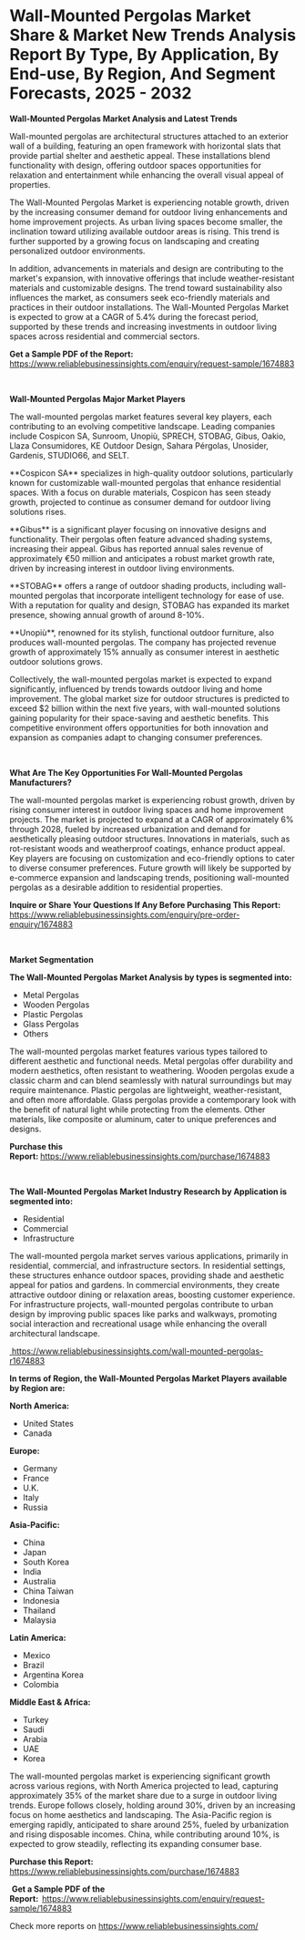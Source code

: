 <p><h1>Wall-Mounted Pergolas Market Share & Market New Trends Analysis Report By Type, By Application, By End-use, By Region, And Segment Forecasts, 2025 - 2032</h1></p><p><strong>Wall-Mounted Pergolas Market Analysis and Latest Trends</strong></p>
<p><p>Wall-mounted pergolas are architectural structures attached to an exterior wall of a building, featuring an open framework with horizontal slats that provide partial shelter and aesthetic appeal. These installations blend functionality with design, offering outdoor spaces opportunities for relaxation and entertainment while enhancing the overall visual appeal of properties.</p><p>The Wall-Mounted Pergolas Market is experiencing notable growth, driven by the increasing consumer demand for outdoor living enhancements and home improvement projects. As urban living spaces become smaller, the inclination toward utilizing available outdoor areas is rising. This trend is further supported by a growing focus on landscaping and creating personalized outdoor environments.</p><p>In addition, advancements in materials and design are contributing to the market's expansion, with innovative offerings that include weather-resistant materials and customizable designs. The trend toward sustainability also influences the market, as consumers seek eco-friendly materials and practices in their outdoor installations. The Wall-Mounted Pergolas Market is expected to grow at a CAGR of 5.4% during the forecast period, supported by these trends and increasing investments in outdoor living spaces across residential and commercial sectors.</p></p>
<p><strong>Get a Sample PDF of the Report:&nbsp;</strong> <a href="https://www.reliablebusinessinsights.com/enquiry/request-sample/1674883?utm_campaign=3350&utm_medium=2&utm_source=Github&utm_content=ia&utm_term=25032025&utm_id=wall-mounted-pergolas">https://www.reliablebusinessinsights.com/enquiry/request-sample/1674883</a></p>
<p>&nbsp;</p>
<p><strong>Wall-Mounted Pergolas Major Market Players</strong></p>
<p><p>The wall-mounted pergolas market features several key players, each contributing to an evolving competitive landscape. Leading companies include Cospicon SA, Sunroom, Unopiù, SPRECH, STOBAG, Gibus, Oakio, Llaza Consumidores, KE Outdoor Design, Sahara Pérgolas, Unosider, Gardenis, STUDIO66, and SELT.</p><p>**Cospicon SA** specializes in high-quality outdoor solutions, particularly known for customizable wall-mounted pergolas that enhance residential spaces. With a focus on durable materials, Cospicon has seen steady growth, projected to continue as consumer demand for outdoor living solutions rises.</p><p>**Gibus** is a significant player focusing on innovative designs and functionality. Their pergolas often feature advanced shading systems, increasing their appeal. Gibus has reported annual sales revenue of approximately €50 million and anticipates a robust market growth rate, driven by increasing interest in outdoor living environments.</p><p>**STOBAG** offers a range of outdoor shading products, including wall-mounted pergolas that incorporate intelligent technology for ease of use. With a reputation for quality and design, STOBAG has expanded its market presence, showing annual growth of around 8-10%. </p><p>**Unopiù**, renowned for its stylish, functional outdoor furniture, also produces wall-mounted pergolas. The company has projected revenue growth of approximately 15% annually as consumer interest in aesthetic outdoor solutions grows.</p><p>Collectively, the wall-mounted pergolas market is expected to expand significantly, influenced by trends towards outdoor living and home improvement. The global market size for outdoor structures is predicted to exceed $2 billion within the next five years, with wall-mounted solutions gaining popularity for their space-saving and aesthetic benefits. This competitive environment offers opportunities for both innovation and expansion as companies adapt to changing consumer preferences.</p></p>
<p>&nbsp;</p>
<p><strong>What Are The Key Opportunities For Wall-Mounted Pergolas Manufacturers?</strong></p>
<p><p>The wall-mounted pergolas market is experiencing robust growth, driven by rising consumer interest in outdoor living spaces and home improvement projects. The market is projected to expand at a CAGR of approximately 6% through 2028, fueled by increased urbanization and demand for aesthetically pleasing outdoor structures. Innovations in materials, such as rot-resistant woods and weatherproof coatings, enhance product appeal. Key players are focusing on customization and eco-friendly options to cater to diverse consumer preferences. Future growth will likely be supported by e-commerce expansion and landscaping trends, positioning wall-mounted pergolas as a desirable addition to residential properties.</p></p>
<p><strong>Inquire or Share Your Questions If Any Before Purchasing This Report:</strong> <a href="https://www.reliablebusinessinsights.com/enquiry/pre-order-enquiry/1674883?utm_campaign=3350&utm_medium=2&utm_source=Github&utm_content=ia&utm_term=25032025&utm_id=wall-mounted-pergolas">https://www.reliablebusinessinsights.com/enquiry/pre-order-enquiry/1674883</a></p>
<p>&nbsp;</p>
<p><strong>Market Segmentation</strong></p>
<p><strong>The Wall-Mounted Pergolas Market Analysis by types is segmented into:</strong></p>
<p><ul><li>Metal Pergolas</li><li>Wooden Pergolas</li><li>Plastic Pergolas</li><li>Glass Pergolas</li><li>Others</li></ul></p>
<p><p>The wall-mounted pergolas market features various types tailored to different aesthetic and functional needs. Metal pergolas offer durability and modern aesthetics, often resistant to weathering. Wooden pergolas exude a classic charm and can blend seamlessly with natural surroundings but may require maintenance. Plastic pergolas are lightweight, weather-resistant, and often more affordable. Glass pergolas provide a contemporary look with the benefit of natural light while protecting from the elements. Other materials, like composite or aluminum, cater to unique preferences and designs.</p></p>
<p><strong>Purchase this Report:&nbsp;</strong><a href="https://www.reliablebusinessinsights.com/purchase/1674883?utm_campaign=3350&utm_medium=2&utm_source=Github&utm_content=ia&utm_term=25032025&utm_id=wall-mounted-pergolas">https://www.reliablebusinessinsights.com/purchase/1674883</a></p>
<p>&nbsp;</p>
<p><strong>The Wall-Mounted Pergolas Market Industry Research by Application is segmented into:</strong></p>
<p><ul><li>Residential</li><li>Commercial</li><li>Infrastructure</li></ul></p>
<p><p>The wall-mounted pergola market serves various applications, primarily in residential, commercial, and infrastructure sectors. In residential settings, these structures enhance outdoor spaces, providing shade and aesthetic appeal for patios and gardens. In commercial environments, they create attractive outdoor dining or relaxation areas, boosting customer experience. For infrastructure projects, wall-mounted pergolas contribute to urban design by improving public spaces like parks and walkways, promoting social interaction and recreational usage while enhancing the overall architectural landscape.</p></p>
<p><a href="https://www.reliablebusinessinsights.com/wall-mounted-pergolas-r1674883?utm_campaign=3350&utm_medium=2&utm_source=Github&utm_content=ia&utm_term=25032025&utm_id=wall-mounted-pergolas">&nbsp;https://www.reliablebusinessinsights.com/wall-mounted-pergolas-r1674883</a></p>
<p><strong>In terms of Region, the Wall-Mounted Pergolas Market Players available by Region are:</strong></p>
<p>
    <p> <strong> North America: </strong>
        <ul>
            <li>United States</li>
            <li>Canada</li>
        </ul>
        </p> 
    <p> <strong> Europe: </strong>
        <ul>
            <li>Germany</li>
            <li>France</li>
            <li>U.K.</li>
            <li>Italy</li>
            <li>Russia</li>
        </ul>
        </p> 
    <p> <strong> Asia-Pacific: </strong>
        <ul>
            <li>China</li>
            <li>Japan</li>
            <li>South Korea</li>
            <li>India</li>
            <li>Australia</li>
            <li>China Taiwan</li>
            <li>Indonesia</li>
            <li>Thailand</li>
            <li>Malaysia</li>
        </ul>
        </p> 
    <p> <strong> Latin America: </strong>
        <ul>
            <li>Mexico</li>
            <li>Brazil</li>
            <li>Argentina Korea</li>
            <li>Colombia</li>
        </ul>
        </p> 
    <p> <strong> Middle East & Africa: </strong>
        <ul>
            <li>Turkey</li>
            <li>Saudi</li>
            <li>Arabia</li>
            <li>UAE</li>
            <li>Korea</li>
        </ul>
    </p>
    </p>
<p><p>The wall-mounted pergolas market is experiencing significant growth across various regions, with North America projected to lead, capturing approximately 35% of the market share due to a surge in outdoor living trends. Europe follows closely, holding around 30%, driven by an increasing focus on home aesthetics and landscaping. The Asia-Pacific region is emerging rapidly, anticipated to share around 25%, fueled by urbanization and rising disposable incomes. China, while contributing around 10%, is expected to grow steadily, reflecting its expanding consumer base.</p></p>
<p><strong>Purchase this Report: </strong><a href="https://www.reliablebusinessinsights.com/purchase/1674883?utm_campaign=3350&utm_medium=2&utm_source=Github&utm_content=ia&utm_term=25032025&utm_id=wall-mounted-pergolas">https://www.reliablebusinessinsights.com/purchase/1674883</a></p>
<p>&nbsp;<strong>Get a Sample PDF of the Report:&nbsp;&nbsp;</strong><a href="https://www.reliablebusinessinsights.com/enquiry/request-sample/1674883?utm_campaign=3350&utm_medium=2&utm_source=Github&utm_content=ia&utm_term=25032025&utm_id=wall-mounted-pergolas">https://www.reliablebusinessinsights.com/enquiry/request-sample/1674883</a></p>
<p><strong></strong></p>
<p>Check more reports on <a href="https://www.reliablebusinessinsights.com/?utm_campaign=3350&utm_medium=2&utm_source=Github&utm_content=ia&utm_term=25032025&utm_id=wall-mounted-pergolas">https://www.reliablebusinessinsights.com/</a></p>